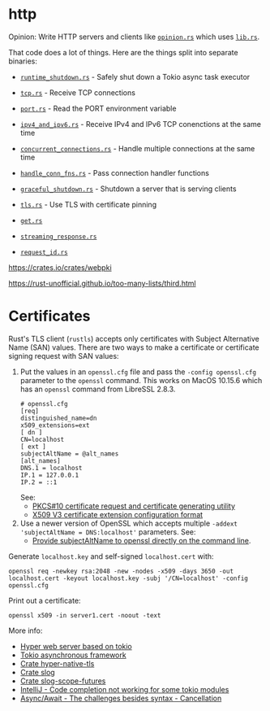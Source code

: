 # http

Opinion: Write HTTP servers and clients like [`opinion.rs`](src/bin/opinion.rs) which uses [`lib.rs`](src/lib.rs).

That code does a lot of things.  Here are the things split into separate binaries:
- [`runtime_shutdown.rs`](src/bin/runtime_shutdown.rs) - Safely shut down a Tokio async task executor
- [`tcp.rs`](src/bin/tcp.rs) - Receive TCP connections
- [`port.rs`](src/bin/port.rs) - Read the PORT environment variable
- [`ipv4_and_ipv6.rs`](src/bin/ipv4_and_ipv6.rs) - Receive IPv4 and IPv6 TCP conenctions at the same time
- [`concurrent_connections.rs`](src/bin/concurrent_connections.rs) - Handle multiple connections at the same time
- [`handle_conn_fns.rs`](src/bin/handle_conn_fns.rs) - Pass connection handler functions
- [`graceful_shutdown.rs`](src/bin/graceful_shutdown.rs) - Shutdown a server that is serving clients
- [`tls.rs`](src/bin/tls.rs) - Use TLS with certificate pinning

- [`get.rs`](src/bin/get.rs)
- [`streaming_response.rs`](src/bin/streaming_response.rs)
- [`request_id.rs`](src/bin/request_id.rs)


https://crates.io/crates/webpki

https://rust-unofficial.github.io/too-many-lists/third.html

# Certificates

Rust's TLS client (`rustls`) accepts only certificates with Subject Alternative Name (SAN) values.
There are two ways to make a certificate or certificate signing request with SAN values:
1. Put the values in an `openssl.cfg` file and pass the `-config openssl.cfg` parameter to the `openssl` command.
   This works on MacOS 10.15.6 which has an `openssl` command from LibreSSL 2.8.3.
   ```
   # openssl.cfg
   [req]
   distinguished_name=dn
   x509_extensions=ext
   [ dn ]
   CN=localhost
   [ ext ]
   subjectAltName = @alt_names
   [alt_names]
   DNS.1 = localhost
   IP.1 = 127.0.0.1
   IP.2 = ::1
   ```
   See:
   - [PKCS#10 certificate request and certificate generating utility](https://www.openssl.org/docs/man1.1.1/man1/req.html)
   - [X509 V3 certificate extension configuration format](https://www.openssl.org/docs/man1.1.1/man5/x509v3_config.html)
2. Use a newer version of OpenSSL which accepts multiple `-addext 'subjectAltName = DNS:localhost'` parameters.
   See:
   - [Provide subjectAltName to openssl directly on the command line](https://security.stackexchange.com/a/183973).

Generate `localhost.key` and self-signed `localhost.cert` with:
```
openssl req -newkey rsa:2048 -new -nodes -x509 -days 3650 -out localhost.cert -keyout localhost.key -subj '/CN=localhost' -config openssl.cfg
```

Print out a certificate:
```
openssl x509 -in server1.cert -noout -text
```


More info:
- [Hyper web server based on tokio](https://hyper.rs)
- [Tokio asynchronous framework](https://tokio.rs)
- [Crate hyper-native-tls](https://crates.io/crates/hyper-native-tls)
- [Crate slog](https://crates.io/crates/slog)
- [Crate slog-scope-futures](https://crates.io/crates/slog-scope-futures)
- [IntelliJ - Code completion not working for some tokio modules](https://github.com/intellij-rust/intellij-rust/issues/4706#issuecomment-608987405)
- [Async/Await - The challenges besides syntax - Cancellation](https://gist.github.com/Matthias247/ffc0f189742abf6aa41a226fe07398a8)
